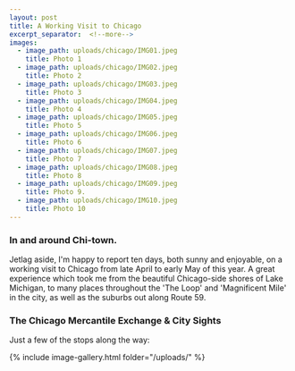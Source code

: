 ```yaml
---
layout: post
title: A Working Visit to Chicago
excerpt_separator:  <!--more-->
images:
  - image_path: uploads/chicago/IMG01.jpeg
    title: Photo 1
  - image_path: uploads/chicago/IMG02.jpeg
    title: Photo 2
  - image_path: uploads/chicago/IMG03.jpeg
    title: Photo 3
  - image_path: uploads/chicago/IMG04.jpeg
    title: Photo 4
  - image_path: uploads/chicago/IMG05.jpeg
    title: Photo 5
  - image_path: uploads/chicago/IMG06.jpeg
    title: Photo 6
  - image_path: uploads/chicago/IMG07.jpeg
    title: Photo 7
  - image_path: uploads/chicago/IMG08.jpeg
    title: Photo 8
  - image_path: uploads/chicago/IMG09.jpeg
    title: Photo 9.
  - image_path: uploads/chicago/IMG10.jpeg
    title: Photo 10
---
```


### In and around Chi-town.


Jetlag aside, I'm happy to report ten days, both sunny and enjoyable, on a working visit to Chicago from late April to early May of this year. A great experience which took me from the beautiful Chicago-side shores of Lake Michigan, to many places throughout the 'The Loop' and 'Magnificent Mile' in the city, as well as the suburbs out along Route 59.


### The Chicago Mercantile Exchange & City Sights


Just a few of the stops along the way:

{% include image-gallery.html folder="/uploads/" %}
